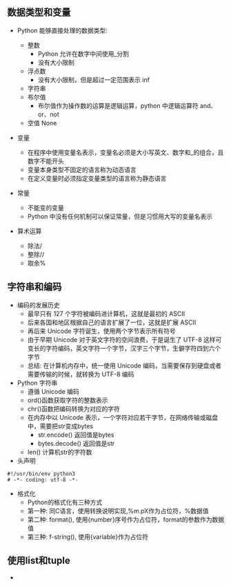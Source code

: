 ## 数据类型和变量

- Python 能够直接处理的数据类型:

  - 整数
    - Python 允许在数字中间使用\_分割
    - 没有大小限制
  - 浮点数
    - 没有大小限制，但是超过一定范围表示 inf
  - 字符串
  - 布尔值
    - 布尔值作为操作数的运算是逻辑运算，python 中逻辑运算符 and、or、not
  - 空值 None

- 变量

  - 在程序中使用变量名表示，变量名必须是大小写英文、数字和\_的组合，且数字不能开头
  - 变量本身类型不固定的语言称为动态语言
  - 在定义变量时必须指定变量类型的语言称为静态语言

- 常量

  - 不能变的变量
  - Python 中没有任何机制可以保证常量，但是习惯用大写的变量名表示

- 算术运算
  - 除法/
  - 整除//
  - 取余%

## 字符串和编码

- 编码的发展历史
  - 最早只有 127 个字符被编码进计算机，这就是最初的 ASCII
  - 后来各国和地区根据自己的语言扩展了一位，这就是扩展 ASCII
  - 再后来 Unicode 字符诞生，使用两个字节表示所有符号
  - 由于早期 Unicode 对于英文字符的空间浪费，于是诞生了 UTF-8 这样可变长的字符编码，英文字符一个字节，汉字三个字节，生僻字符四到六个字节
  - 总结: 在计算机内存中，统一使用 Unicode 编码，当需要保存到硬盘或者需要传输的时候，就转换为 UTF-8 编码
- Python 字符串
  - 遵循 Unicode 编码
  - ord()函数获取字符的整数表示
  - chr()函数把编码转换为对应的字符
  - 在内存中以 Unicode 表示，一个字符对应若干字节，在网络传输或磁盘中，需要把str变成bytes
    - str.encode() 返回值是bytes
    - bytes.decode() 返回值是str
  - len() 计算机str的字符数
- 头声明
```
#!/usr/bin/env python3
# -*- coding: utf-8 -*-
```
- 格式化
  - Python的格式化有三种方式
  - 第一种: 同C语言，使用转换说明实现,%m.pX作为占位符，%数据值
  - 第二种: format(), 使用{number}序号作为占位符，format的参数作为数据值
  - 第三种: f-string(), 使用{variable}作为占位符

## 使用list和tuple
- 